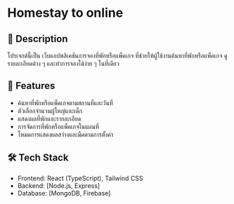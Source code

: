 # Homestay to online

## 📜 Description
โปรเจกต์นี้เป็น เว็บแอปพลิเคชันการจองที่พักหรือแพ็คเกจ ที่ช่วยให้ผู้ใช้งานค้นหาที่พักหรือแพ็คเกจ ดูรายละเอียดต่าง ๆ และทำการจองได้ง่าย ๆ ในที่เดียว

## 🚀 Features
- ค้นหาที่พักหรือแพ็คเกจตามสถานที่และวันที่
- ตัวเลือกจำนวนผู้ใหญ่และเด็ก
- แสดงผลที่พักและรายละเอียด
- การจัดการที่พักหรือแพ็คเกจในแผนที่
- โหมดการแสดงผลสว่างและมืดตามการตั้งค่า

## 🛠️ Tech Stack
- Frontend: React (TypeScript), Tailwind CSS
- Backend: [Node.js, Express]
- Database: [MongoDB, Firebase]

